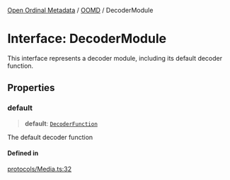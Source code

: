 [Open Ordinal Metadata](../../README.md) / [OOMD](../README.md) / DecoderModule

# Interface: DecoderModule

This interface represents a decoder module, including its default
decoder function.

## Properties

### default

> **default**: [`DecoderFunction`](../type-aliases/DecoderFunction.md)

The default decoder function

#### Defined in

[protocols/Media.ts:32](https://github.com/open-ordinal/open-ordinal-metadata/blob/3d1c7e7991626e590ad48c7df8a3780adeeff6fe/src/protocols/Media.ts#L32)
